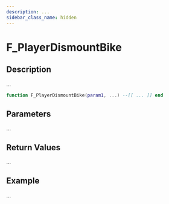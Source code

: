 ```yaml
---
description: ...
sidebar_class_name: hidden
---
```


# F_PlayerDismountBike

## Description

...

```lua
function F_PlayerDismountBike(param1, ...) --[[ ... ]] end
```

## Parameters

...

## Return Values

...

## Example

...

